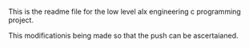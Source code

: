 This is the readme file for the low level alx engineering c programming project.

This modificationis being made so that the push can be ascertaianed.
